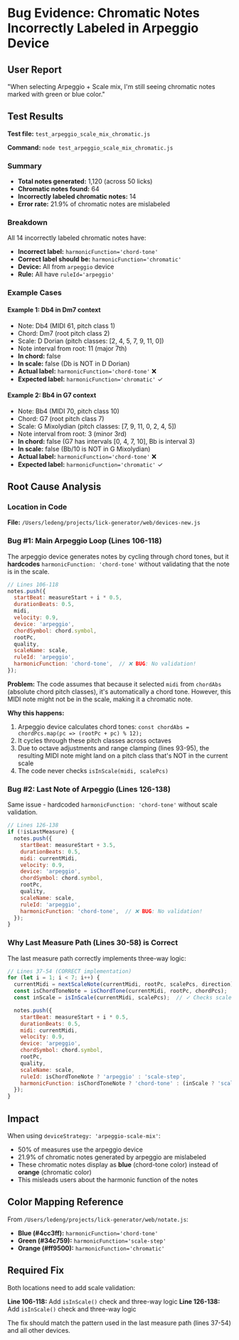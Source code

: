 # Bug Evidence: Chromatic Notes Incorrectly Labeled in Arpeggio Device

## User Report
"When selecting Arpeggio + Scale mix, I'm still seeing chromatic notes marked with green or blue color."

## Test Results

**Test file:** `test_arpeggio_scale_mix_chromatic.js`

**Command:** `node test_arpeggio_scale_mix_chromatic.js`

### Summary
- **Total notes generated:** 1,120 (across 50 licks)
- **Chromatic notes found:** 64
- **Incorrectly labeled chromatic notes:** 14
- **Error rate:** 21.9% of chromatic notes are mislabeled

### Breakdown
All 14 incorrectly labeled chromatic notes have:
- **Incorrect label:** `harmonicFunction='chord-tone'`
- **Correct label should be:** `harmonicFunction='chromatic'`
- **Device:** All from `arpeggio` device
- **Rule:** All have `ruleId='arpeggio'`

### Example Cases

#### Example 1: Db4 in Dm7 context
- Note: Db4 (MIDI 61, pitch class 1)
- Chord: Dm7 (root pitch class 2)
- Scale: D Dorian (pitch classes: [2, 4, 5, 7, 9, 11, 0])
- Note interval from root: 11 (major 7th)
- **In chord:** false
- **In scale:** false (Db is NOT in D Dorian)
- **Actual label:** `harmonicFunction='chord-tone'` ❌
- **Expected label:** `harmonicFunction='chromatic'` ✓

#### Example 2: Bb4 in G7 context
- Note: Bb4 (MIDI 70, pitch class 10)
- Chord: G7 (root pitch class 7)
- Scale: G Mixolydian (pitch classes: [7, 9, 11, 0, 2, 4, 5])
- Note interval from root: 3 (minor 3rd)
- **In chord:** false (G7 has intervals [0, 4, 7, 10], Bb is interval 3)
- **In scale:** false (Bb/10 is NOT in G Mixolydian)
- **Actual label:** `harmonicFunction='chord-tone'` ❌
- **Expected label:** `harmonicFunction='chromatic'` ✓

## Root Cause Analysis

### Location in Code
**File:** `/Users/ledeng/projects/lick-generator/web/devices-new.js`

### Bug #1: Main Arpeggio Loop (Lines 106-118)
The arpeggio device generates notes by cycling through chord tones, but it **hardcodes** `harmonicFunction: 'chord-tone'` without validating that the note is in the scale.

```javascript
// Lines 106-118
notes.push({
  startBeat: measureStart + i * 0.5,
  durationBeats: 0.5,
  midi,
  velocity: 0.9,
  device: 'arpeggio',
  chordSymbol: chord.symbol,
  rootPc,
  quality,
  scaleName: scale,
  ruleId: 'arpeggio',
  harmonicFunction: 'chord-tone',  // ❌ BUG: No validation!
});
```

**Problem:** The code assumes that because it selected `midi` from `chordAbs` (absolute chord pitch classes), it's automatically a chord tone. However, this MIDI note might not be in the scale, making it a chromatic note.

**Why this happens:**
1. Arpeggio device calculates chord tones: `const chordAbs = chordPcs.map(pc => (rootPc + pc) % 12);`
2. It cycles through these pitch classes across octaves
3. Due to octave adjustments and range clamping (lines 93-95), the resulting MIDI note might land on a pitch class that's NOT in the current scale
4. The code never checks `isInScale(midi, scalePcs)`

### Bug #2: Last Note of Arpeggio (Lines 126-138)
Same issue - hardcoded `harmonicFunction: 'chord-tone'` without scale validation.

```javascript
// Lines 126-138
if (!isLastMeasure) {
  notes.push({
    startBeat: measureStart + 3.5,
    durationBeats: 0.5,
    midi: currentMidi,
    velocity: 0.9,
    device: 'arpeggio',
    chordSymbol: chord.symbol,
    rootPc,
    quality,
    scaleName: scale,
    ruleId: 'arpeggio',
    harmonicFunction: 'chord-tone',  // ❌ BUG: No validation!
  });
}
```

### Why Last Measure Path (Lines 30-58) is Correct
The last measure path correctly implements three-way logic:

```javascript
// Lines 37-54 (CORRECT implementation)
for (let i = 1; i < 7; i++) {
  currentMidi = nextScaleNote(currentMidi, rootPc, scalePcs, direction);
  const isChordToneNote = isChordTone(currentMidi, rootPc, chordPcs);
  const inScale = isInScale(currentMidi, scalePcs);  // ✓ Checks scale

  notes.push({
    startBeat: measureStart + i * 0.5,
    durationBeats: 0.5,
    midi: currentMidi,
    velocity: 0.9,
    device: 'arpeggio',
    chordSymbol: chord.symbol,
    rootPc,
    quality,
    scaleName: scale,
    ruleId: isChordToneNote ? 'arpeggio' : 'scale-step',
    harmonicFunction: isChordToneNote ? 'chord-tone' : (inScale ? 'scale-step' : 'chromatic'),  // ✓ CORRECT
  });
}
```

## Impact

When using `deviceStrategy: 'arpeggio-scale-mix'`:
- 50% of measures use the arpeggio device
- 21.9% of chromatic notes generated by arpeggio are mislabeled
- These chromatic notes display as **blue** (chord-tone color) instead of **orange** (chromatic color)
- This misleads users about the harmonic function of the notes

## Color Mapping Reference
From `/Users/ledeng/projects/lick-generator/web/notate.js`:
- **Blue (#4cc3ff):** `harmonicFunction='chord-tone'`
- **Green (#34c759):** `harmonicFunction='scale-step'`
- **Orange (#ff9500):** `harmonicFunction='chromatic'`

## Required Fix

Both locations need to add scale validation:

**Line 106-118:** Add `isInScale()` check and three-way logic
**Line 126-138:** Add `isInScale()` check and three-way logic

The fix should match the pattern used in the last measure path (lines 37-54) and all other devices.

